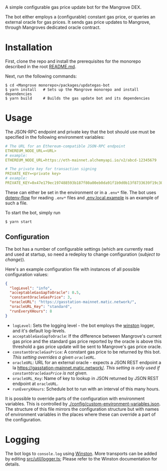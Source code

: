 A simple configurable gas price update bot for the Mangrove DEX.

The bot either employs a (configurable) constant gas price, or queries an external oracle for gas prices. It sends gas price updates to Mangrove, through Mangroves dedicated oracle contract.

# Installation

First, clone the repo and install the prerequisites for the monorepo described in the root [README.md](../../README.md).

Next, run the following commands:

```shell
$ cd <Mangrove monorepo>/packages/updategas-bot
$ yarn install   # Sets up the Mangrove monorepo and install dependencies
$ yarn build     # Builds the gas update bot and its dependencies
```

# Usage

The JSON-RPC endpoint and private key that the bot should use must be specified in the following environment variables:

```yaml
# The URL for an Ethereum-compatible JSON-RPC endpoint
ETHEREUM_NODE_URL=<URL>
# example:
ETHEREUM_NODE_URL=https://eth-mainnet.alchemyapi.io/v2/abcd-12345679

# The private key for transaction signing
PRIVATE_KEY=<private key>
# example:
PRIVATE_KEY=0x47e179ec197488593b187f80a00eb0da91f1b9d0b13f8733639f19c30a34926a
```

These can either be set in the environment or in a `.env*` file. The bot uses [dotenv-flow](https://github.com/kerimdzhanov/dotenv-flow) for reading `.env*` files and [.env.local.example](.env.local.example) is an example of such a file.

To start the bot, simply run

```shell
$ yarn start
```

## Configuration

The bot has a number of configurable settings (which are currently read and used at startup, so need a redeploy to change configuration (_subject to change_)).

Here's an example configuration file with instances of all possible configuration values:

```json
{
  "logLevel": "info",
  "acceptableGasGapToOracle": 0.5,
  "constantOracleGasPrice": 3,
  "oracleURL": "https://gasstation-mainnet.matic.network/",
  "oracleURL_Key": "standard",
  "runEveryXHours": 8
}
```

- `logLevel`: Sets the logging level - the bot employs the [winston](https://github.com/winstonjs/winston) logger, and it's default log-levels.
- `acceptableGasGapToOracle`: If the difference between Mangrove's current gas price and the standard gas price reported by the oracle is above this threshold a gas price update will be sent to Mangrove's gas price oracle.
- `constantOracleGasPrice`: A constant gas price to be returned by this bot. _This setting overrides a given `oracleURL`._
- `oracleURL`: URL for an external oracle - expects a JSON REST endpoint a la <https://gasstation-mainnet.matic.network/>. _This setting is only used if `constantOracleGasPrice` is not given._
- `oracleURL_Key`: Name of key to lookup in JSON returned by JSON REST endpoint at `oracleURL`.
- `runEveryXHours`: Schedule bot to run with an interval of this many hours.

It is possible to override parts of the configuration with environment variables. This is controlled by [./config/custom-environment-variables.json](./config/custom-environment-variables.json). The structure of this file mirrors the configuration structure but with names of environment variables in the places where these can override a part of the configuration.

# Logging

The bot logs to `console.log` using [Winston](https://github.com/winstonjs/winston). More transports can be added by editing [src/util/logger.ts](src/util/logger.ts); Please refer to the Winston documentation for details.
